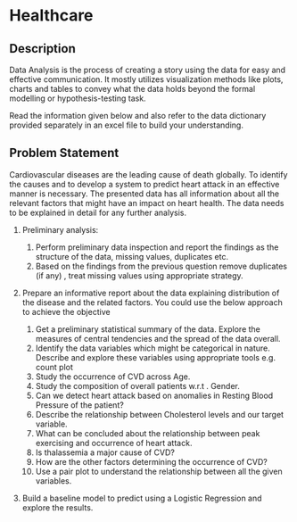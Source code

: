 # Healthcare

## Description
Data Analysis is the process of creating a story using the data for easy and effective communication. It mostly utilizes visualization methods like plots, charts and tables to convey what the data holds beyond the formal modelling or hypothesis-testing task.
 
Read the information given below and also refer to the data dictionary provided separately in an excel file to build your understanding.


## Problem Statement

Cardiovascular diseases are the leading cause of death globally. To identify the causes and to develop a system to predict heart attack in an effective manner is necessary. The presented data has all information about all the relevant factors that might have an impact on heart health. The data needs to be explained in detail for any further analysis.

1.	Preliminary analysis:
    1)	Perform preliminary data inspection and report the findings as the structure of the data, missing values, duplicates etc.
    2)	Based on the findings from the previous question remove duplicates (if any) , treat missing values using appropriate strategy.
 
1.	Prepare an informative report about the data explaining distribution of the disease and the related factors. You could use the below approach to achieve the objective
    1)	Get a preliminary statistical summary of the data. Explore the measures of central tendencies and the spread of the data overall.
    2)	Identify the data variables which might be categorical in nature. Describe and explore these variables using appropriate tools e.g. count plot
    3)	Study the occurrence of CVD across Age.
    4)	Study the composition of overall patients w.r.t . Gender.
    5)	Can we detect heart attack based on anomalies in Resting Blood Pressure of the patient?
    6)	Describe the relationship between Cholesterol levels and our target variable.
    7)	What can be concluded about the relationship between peak exercising and occurrence of heart attack.
    8)	Is thalassemia a major cause of CVD?
    9)	How are the other factors determining the occurrence of CVD?
    10)	Use a pair plot to understand the relationship between all the given variables.
        
2.	Build a baseline model to predict using a Logistic Regression and explore the results.


